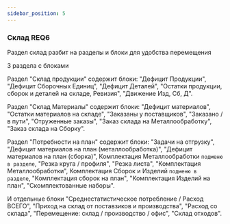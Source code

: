 ```yaml
---
sidebar_position: 5
---
```

### Склад REQ6

Раздел склад разбит на разделы и блоки для удобства перемещения

3 раздела с блоками

Раздел "Склад продукции" содержит блоки: "Дефицит Продукции", "Дефицит Сборочных Единиц", "Дефицит Деталей", "Остатки продукции, сборок и деталей на складе, Ревизия", "Движение Изд, Сб, Д".

Раздел "Склад Материалы" содержит блоки: "Дефицит материалов", "Остатки материалов на складе", "Заказаны у поставщиков", "Заказано / в пути", "Отруженные заказы", "Заказ склада на Металлообработку", "Заказ склада на Сборку".

Раздел "Потребности на план" содержит блоки: "Задачи на отгрузку", "Дефицит материалов на план (металлообработка)", "Дефицит материалов на план (сборка)", Комплектация Металлообработки `подменю в разделе`, "Резка круга / профиля", "Резка листа", "Комплектация Металлообработки", Комплектация Сборок и Изделий `подменю в разделе`, "Комплектация сборок на план", "Комплектация Изделий на план", "Скомплектованные наборы".

И отдельные блоки "Среднестатистическое потребление / Расход ВСЕГО", "Приход на склад от поставзиков и производства", "Расход со склада", "Перемещение: склад / производство / офис", "Склад отходов".